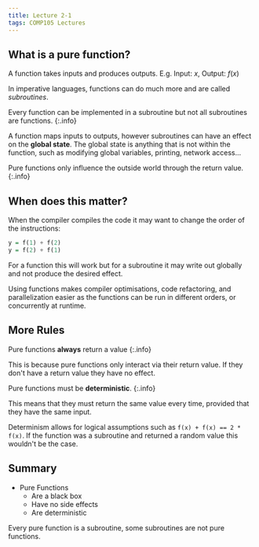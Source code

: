 ```yaml
---
title: Lecture 2-1
tags: COMP105 Lectures
---
```

## What is a pure function?
A function takes inputs and produces outputs. E.g. Input: $x$, Output: $f(x)$

In imperative languages, functions can do much more and are called *subroutines*.

Every function can be implemented in a subroutine but not all subroutines are functions.
{:.info}

A function maps inputs to outputs, however subroutines can have an effect on the **global state**. The global state is anything that is not within the function, such as modifying global variables, printing, network access... 

Pure functions only influence the outside world through the return value.
{:.info}

## When does this matter?
When the compiler compiles the code it may want to change the order of the instructions:

```haskell
y = f(1) + f(2)  
y = f(2) + f(1)
```

For a function this will work but for a subroutine it may write out globally and not produce the desired effect.

Using functions makes compiler optimisations, code refactoring, and parallelization easier as the functions can be run in different orders, or concurrently at runtime.

## More Rules
Pure functions **always** return a value
{:.info}

This is because pure functions only interact via their return value. If they don't have a return value they have no effect.

Pure functions must be **deterministic**.
{:.info}

This means that they must return the same value every time, provided that they have the same input.

Determinism allows for logical assumptions such as `f(x) + f(x) == 2 * f(x)`. If the function was a subroutine and returned a random value this wouldn't be the case.

## Summary
* Pure Functions
	* Are a black box
	* Have no side effects
	* Are deterministic
	
Every pure function is a subroutine, some subroutines are not pure functions.
